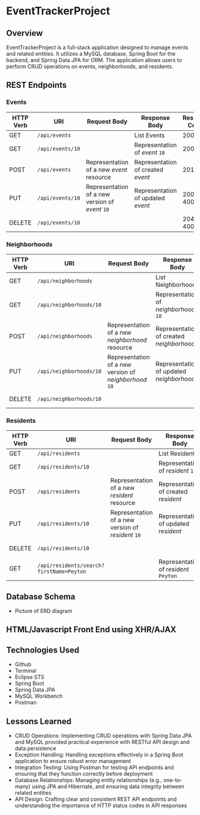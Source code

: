 # EventTrackerProject

## Overview
EventTrackerProject is a full-stack application designed to manage events and related entities. It utilizes a MySQL database, Spring Boot for the backend, and Spring Data JPA for ORM. The application allows users to perform CRUD operations on events, neighborhoods, and residents.

## REST Endpoints
### Events
| HTTP Verb | URI                  | Request Body | Response Body | Response Codes |
|-----------|----------------------|--------------|---------------|----------------|
| GET       | `/api/events`         |              | List Events   | 200 |
| GET       | `/api/events/10`      |              | Representation of _event_ `10` | 200, 404 |
| POST      | `/api/events`         | Representation of a new _event_ resource | Representation of created _event_ | 201, 400 |
| PUT       | `/api/events/10`      | Representation of a new version of _event_ `10` | Representation of updated _event_ | 200, 404, 400 |
| DELETE    | `/api/events/10`      |              | | 204, 404, 400 |

### Neighborhoods
| HTTP Verb | URI                  | Request Body | Response Body | Response Codes |
|-----------|----------------------|--------------|---------------|----------------|
| GET       | `/api/neighborhoods`         |              | List Neighborhoods   | 200 |
| GET       | `/api/neighborhoods/10`      |              | Representation of _neighborhood_ `10` | 200, 404 |
| POST      | `/api/neighborhoods`         | Representation of a new _neighborhood_ resource | Representation of created _neighborhood_ | 201, 400 |
| PUT       | `/api/neighborhoods/10`      | Representation of a new version of _neighborhood_ `10` | Representation of updated _neighborhood_ | 200, 404, 400 |
| DELETE    | `/api/neighborhoods/10`      |              | | 204, 404, 400 |

### Residents
| HTTP Verb | URI                  | Request Body | Response Body | Response Codes |
|-----------|----------------------|--------------|---------------|----------------|
| GET       | `/api/residents`         |              | List Residents   | 200 |
| GET       | `/api/residents/10`      |              | Representation of _resident_ `10` | 200, 404 |
| POST      | `/api/residents`         | Representation of a new _resident_ resource | Representation of created _resident_ | 201, 400 |
| PUT       | `/api/residents/10`      | Representation of a new version of _resident_ `10` | Representation of updated _resident_ | 200, 404, 400 |
| DELETE    | `/api/residents/10`      |              | | 204, 404, 400 |
| GET       | `/api/residents/search?firstName=Peyton`      |              | Representation of _resident_ `Peyton` | 200, 204 |

## Database Schema
* Picture of ERD diagram

## HTML/Javascript Front End using XHR/AJAX


## Technologies Used

* Github
* Terminal
* Eclipse STS
* Spring Boot
* Spring Data JPA
* MySQL Workbench
* Postman

## Lessons Learned
* CRUD Operations: Implementing CRUD operations with Spring Data JPA and MySQL provided practical experience with RESTful API design and data persistence
* Exception Handling: Handling exceptions effectively in a Spring Boot application to ensure robust error management
* Integration Testing: Using Postman for testing API endpoints and ensuring that they function correctly before deployment
* Database Relationships: Managing entity relationships (e.g., one-to-many) using JPA and Hibernate, and ensuring data integrity between related entities
* API Design: Crafting clear and consistent REST API endpoints and understanding the importance of HTTP status codes in API responses
